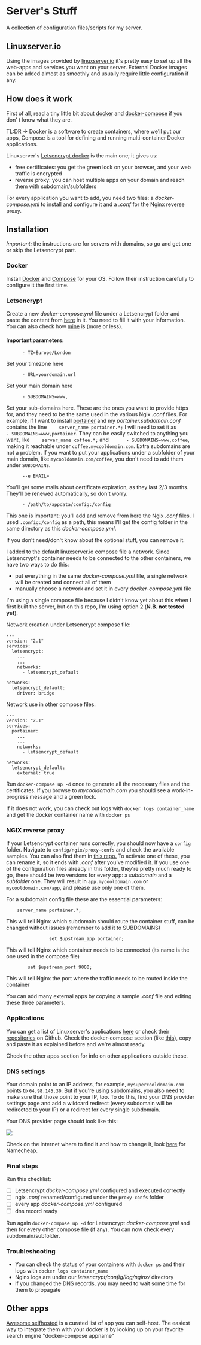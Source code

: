 # Server's Stuff
A collection of configuration files/scripts for my server.

## Linuxserver.io
Using the images provided by [linuxserver.io](https://www.linuxserver.io/) it's pretty easy to set up all the web-apps and services you want on your server.
External Docker images can be added almost as smoothly and usually require little configuration if any.

## How does it work
First of all, read a tiny little bit about [docker](https://www.docker.com/why-docker) and [docker-compose](https://docs.docker.com/compose/) if you don' t know what they are. 

TL:DR -> Docker is a software to create containers, where we'll put our apps, Compose is a tool for defining and running multi-container Docker applications.

Linuxserver's [Letsencrypt docker](https://github.com/linuxserver/docker-letsencrypt) is the main one; it gives us:
* free certificates: you get the green lock on your browser, and your web traffic is encrypted 
* reverse proxy: you can host multiple apps on your domain and reach them with subdomain/subfolders

For every application you want to add, you need two files: a *docker-compose.yml* to install and configure it and a *.conf* for the Nginx reverse proxy.

## Installation

_Important:_ the instructions are for servers with domains, so go and get one or skip the Letsencrypt part.

### Docker
Install [Docker](https://hub.docker.com/search?q=&type=edition&offering=community) and [Compose](https://docs.docker.com/compose/install/) for your OS. Follow their instruction carefully to configure it the first time.

### Letsencrypt
Create a new *docker-compose.yml* file under a Letsencrypt folder and paste the content from [here](https://github.com/linuxserver/docker-letsencrypt/blob/master/README.md#docker-compose) in it.
You need to fill it with your information. You can also check how [mine](https://github.com/LivingWithHippos/server-stuff/tree/master/letsencrypt) is (more or less).

#### Important parameters:

`      - TZ=Europe/London`

Set your timezone here

`      - URL=yourdomain.url`

Set your main domain here

`      - SUBDOMAINS=www,`

Set your sub-domains here. These are the ones you want to provide https for, and they need to be the same used in the various Ngix *.conf* files. For example, if I want to install [portainer](https://www.portainer.io/) and my *portainer.subdomain.conf* contains the line `    server_name portainer.*;` I will need to set it as `      - SUBDOMAINS=www,portainer`. They can be easily switched to anything you want, like `    server_name coffee.*;` and `      - SUBDOMAINS=www,coffee`, making it reachable under `coffee.mycooldomain.com`. Extra subdomains are not a problem. If you want to put your applications under a subfolder of your main domain, like `mycooldomain.com/coffee`, you don't need to add them under `SUBDOMAINS`.

`      --e EMAIL=`

You'll get some mails about certificate expiration, as they last 2/3 months. They'll be renewed automatically, so don't worry.

`      - /path/to/appdata/config:/config`

This one is important: you'll add and remove from here the Ngix *.conf* files. I used `.config:/config` as a path, this means I'll get the config folder in the same directory as this *docker-compose.yml*.

If you don't need/don't know about the optional stuff, you can remove it.

I added to the default linuxserver.io compose file a network. Since Letsencrypt's container needs to be connected to the other containers, we have two ways to do this:

* put everything in the same *docker-compose.yml* file, a single network will be created and connect all of them
* manually choose a network and set it in every *docker-compose.yml* file

I'm using a single compose file because I didn't know yet about this when I first built the server, but on this repo, I'm using option 2 (__N.B. not tested yet__).

Network creation under Letsencrypt compose file:

```
---
version: "2.1"
services:
  letsencrypt:
    ...
    ...
    networks:
      - letsencrypt_default
    
networks:
  letsencrypt_default:
    driver: bridge
```

Network use in other compose files:

```
---
version: "2.1"
services: 
  portainer:
    ...
    ...
    networks:
      - letsencrypt_default
    
networks:
  letsencrypt_default:
    external: true 
```

Run `docker-compose up -d` once to generate all the necessary files and the certificates. If you browse to *mycooldomain.com* you should see a work-in-progress message and a green lock.

If it does not work, you can check out logs with `docker logs container_name` and get the docker container name with `docker ps`

### NGIX reverse proxy

If your Letsencrypt container runs correctly, you should now have a `config` folder. Navigate to `config/ngix/proxy-confs` and check the available samples. You can also find them in [this repo.](https://github.com/linuxserver/reverse-proxy-confs) To activate one of these, you can rename it, so it ends with *.conf* after you've modified it. 
If you use one of the configuration files already in this folder, they're pretty much ready to go, there should be two versions for every app: a *subdomain* and a *subfolder* one. They will result in `app.mycooldomain.com` or `mycooldomain.com/app`, and please use only one of them.

For a subdomain config file these are the essential parameters:

`    server_name portainer.*;`

This will tell Nginx which subdomain should route the container stuff, can be changed without issues (remember to add it to SUBDOMAINS)

`                set $upstream_app portainer;`

This will tell Nginx which container needs to be connected (its name is the one used in the compose file)

`        set $upstream_port 9000;`

This will tell Nginx the port where the traffic needs to be routed inside the container

You can add many external apps by copying a sample *.conf* file and editing these three parameters.

### Applications

You can get a list of Linuxserver's applications [here](https://fleet.linuxserver.io/?key=10:linuxserver) or check their [repositories](https://github.com/linuxserver) on Github. Check the docker-compose section (like [this](https://github.com/linuxserver/docker-calibre-web#docker-compose)), copy and paste it as explained before and we're almost ready.

Check the other apps section for info on other applications outside these.

### DNS settings

Your domain point to an IP address, for example, `mysupercooldomain.com` points to `64.98.145.30`. But if you're using subdomains, you also need to make sure that those point to your IP, too.
To do this, find your DNS provider settings page and add a wildcard redirect (every subdomain will be redirected to your IP) or a redirect for every single subdomain.

Your DNS provider page should look like this:

![](https://www.netcup-wiki.de/images/Zone-editieren3.png)

Check on the internet where to find it and how to change it, look [here](https://www.namecheap.com/support/knowledgebase/article.aspx/9646/2237/how-to-create-a-cname-record-for-your-domain) for Namecheap.

### Final steps

Run this checklist:

- [ ] Letsencrypt *docker-compose.yml* configured and executed correctly
- [ ] ngix *.conf* renamed/configured under the `proxy-confs` folder
- [ ] every app *docker-compose.yml* configured
- [ ] dns record ready

Run again `docker-compose up -d` for Letsencrypt *docker-compose.yml* and then for every other compose file (if any). You can now check every subdomain/subfolder.

### Troubleshooting

* You can check the status of your containers with `docker ps` and their logs with `docker logs container_name`
* Nginx logs are under our *letsencrypt/config/log/nginx/* directory
* if you changed the DNS records, you may need to wait some time for them to propagate



## Other apps
[Awesome selfhosted](https://github.com/awesome-selfhosted/awesome-selfhosted) is a curated list of app you can self-host. The easiest way to integrate them with your docker is by looking up on your favorite search engine "docker-compose appname"
